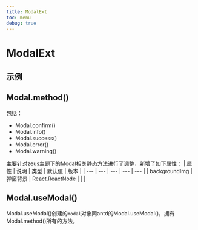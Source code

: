 ```yaml
---
title: ModalExt
toc: menu
debug: true
---
```


# ModalExt

## 示例
<code src="../../packages/antd-ext/examples/ModalExt/hook"></code>
<code src="../../packages/antd-ext/examples/ModalExt/static"></code>
<code src="../../packages/antd-ext/examples/ModalExt/custom"></code>

## Modal.method()
包括：

- Modal.confirm()
- Modal.info()
- Modal.success()
- Modal.error()
- Modal.warning()

主要针对zeus主题下的Modal相关静态方法进行了调整，新增了如下属性：
| 属性 | 说明 | 类型 | 默认值 | 版本 |
| --- | --- | --- | --- | --- |
| backgroundImg | 弹窗背景 | React.ReactNode | | |
<!-- | type | 弹窗类型，主要影响弹窗的默认icon | info \| success \| error \| warning \| confirm | confirm |  | -->

## Modal.useModal()

Modal.useModal()创建的`modal`对象同antd的Modal.useModal()，拥有Modal.method()所有的方法。
